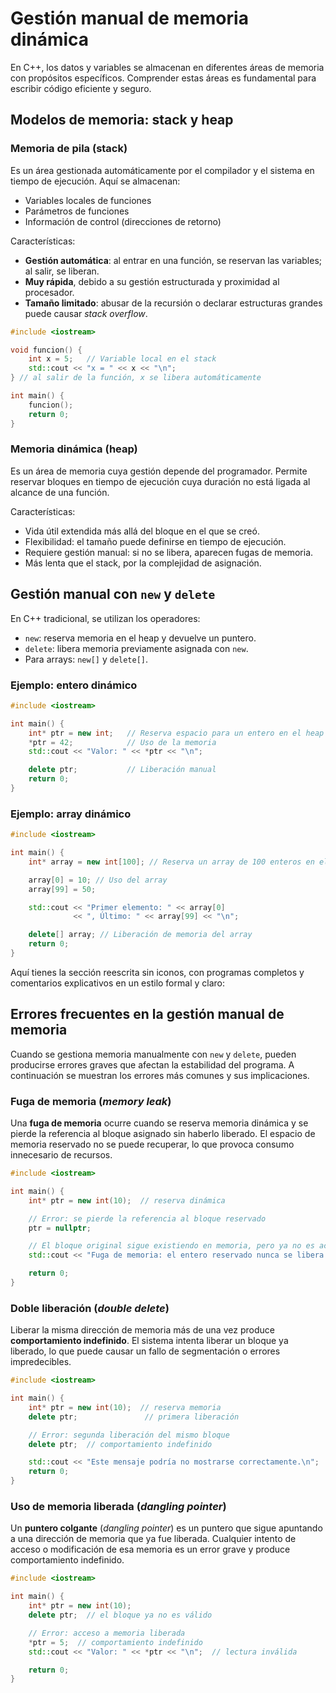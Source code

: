 # Gestión manual de memoria dinámica

En C++, los datos y variables se almacenan en diferentes áreas de memoria con propósitos específicos. Comprender estas áreas es fundamental para escribir código eficiente y seguro.

## Modelos de memoria: stack y heap

### Memoria de pila (stack)

Es un área gestionada automáticamente por el compilador y el sistema en tiempo de ejecución. Aquí se almacenan:

* Variables locales de funciones
* Parámetros de funciones
* Información de control (direcciones de retorno)

Características:

* **Gestión automática**: al entrar en una función, se reservan las variables; al salir, se liberan.
* **Muy rápida**, debido a su gestión estructurada y proximidad al procesador.
* **Tamaño limitado**: abusar de la recursión o declarar estructuras grandes puede causar *stack overflow*.

```cpp
#include <iostream>

void funcion() {
    int x = 5;   // Variable local en el stack
    std::cout << "x = " << x << "\n";
} // al salir de la función, x se libera automáticamente

int main() {
    funcion();
    return 0;
}
```

### Memoria dinámica (heap)

Es un área de memoria cuya gestión depende del programador. Permite reservar bloques en tiempo de ejecución cuya duración no está ligada al alcance de una función.

Características:

* Vida útil extendida más allá del bloque en el que se creó.
* Flexibilidad: el tamaño puede definirse en tiempo de ejecución.
* Requiere gestión manual: si no se libera, aparecen fugas de memoria.
* Más lenta que el stack, por la complejidad de asignación.

## Gestión manual con `new` y `delete`

En C++ tradicional, se utilizan los operadores:

* `new`: reserva memoria en el heap y devuelve un puntero.
* `delete`: libera memoria previamente asignada con `new`.
* Para arrays: `new[]` y `delete[]`.

### Ejemplo: entero dinámico

```cpp
#include <iostream>

int main() {
    int* ptr = new int;   // Reserva espacio para un entero en el heap
    *ptr = 42;            // Uso de la memoria
    std::cout << "Valor: " << *ptr << "\n";

    delete ptr;           // Liberación manual
    return 0;
}
```

### Ejemplo: array dinámico

```cpp
#include <iostream>

int main() {
    int* array = new int[100]; // Reserva un array de 100 enteros en el heap

    array[0] = 10; // Uso del array
    array[99] = 50;

    std::cout << "Primer elemento: " << array[0] 
              << ", Último: " << array[99] << "\n";

    delete[] array; // Liberación de memoria del array
    return 0;
}
```

Aquí tienes la sección reescrita sin iconos, con programas completos y comentarios explicativos en un estilo formal y claro:

## Errores frecuentes en la gestión manual de memoria

Cuando se gestiona memoria manualmente con `new` y `delete`, pueden producirse errores graves que afectan la estabilidad del programa. A continuación se muestran los errores más comunes y sus implicaciones.

### Fuga de memoria (*memory leak*)

Una **fuga de memoria** ocurre cuando se reserva memoria dinámica y se pierde la referencia al bloque asignado sin haberlo liberado.
El espacio de memoria reservado no se puede recuperar, lo que provoca consumo innecesario de recursos.

```cpp
#include <iostream>

int main() {
    int* ptr = new int(10);  // reserva dinámica

    // Error: se pierde la referencia al bloque reservado
    ptr = nullptr;

    // El bloque original sigue existiendo en memoria, pero ya no es accesible
    std::cout << "Fuga de memoria: el entero reservado nunca se libera.\n";

    return 0;
}
```

### Doble liberación (*double delete*)

Liberar la misma dirección de memoria más de una vez produce **comportamiento indefinido**.
El sistema intenta liberar un bloque ya liberado, lo que puede causar un fallo de segmentación o errores impredecibles.

```cpp
#include <iostream>

int main() {
    int* ptr = new int(10);  // reserva memoria
    delete ptr;               // primera liberación

    // Error: segunda liberación del mismo bloque
    delete ptr;  // comportamiento indefinido

    std::cout << "Este mensaje podría no mostrarse correctamente.\n";
    return 0;
}
```

### Uso de memoria liberada (*dangling pointer*)

Un **puntero colgante** (*dangling pointer*) es un puntero que sigue apuntando a una dirección de memoria que ya fue liberada.
Cualquier intento de acceso o modificación de esa memoria es un error grave y produce comportamiento indefinido.

```cpp
#include <iostream>

int main() {
    int* ptr = new int(10);
    delete ptr;  // el bloque ya no es válido

    // Error: acceso a memoria liberada
    *ptr = 5;  // comportamiento indefinido
    std::cout << "Valor: " << *ptr << "\n";  // lectura inválida

    return 0;
}
```

